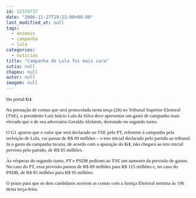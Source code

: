 ```yaml
---
id: 12374737
date: "2006-11-27T19:23:00+00:00"
last_modified_at: null
tags:
  - animais
  - campanha
  - lula
categories:
  - noticias
title: "Campanha de Lula foi mais cara"
sutia: null
chapeu: null
autor: null
imagem: null
---
```

<p><FONT size=2></p>
<p><P><FONT face=Verdana>Do portal <B>G1</P></B></FONT></p>
<p><P><FONT face=Verdana>Na prestação de contas que será protocolada nesta terça (28) no Tribunal Superior Eleitoral (TSE), o presidente Luiz Inácio Lula da Silva deve apresentar um gasto de campanha mais elevado que o de seu adversário Geraldo Alckmin, derrotado no segundo turno. </FONT></P></p>
<p><P><FONT face=Verdana>O G1 apurou que o valor que será declarado ao TSE pelo PT, referente à campanha pela reeleição de Lula, vai passar de R$ 89 milhões – o teto inicial declarado pelo partido ao tribunal. Já o gasto da campanha tucana, de acordo com a apuração do <B>G1</B>, não chegará ao teto inicial previsto pelo partido, de R$ 85 milhões. </FONT></P></p>
<p><P><FONT face=Verdana>Às vésperas do segundo turno, PT e PSDB pediram ao TSE um aumento da previsão de gastos. No caso do PT, essa previsão passou de R$ 89 milhões para R$ 115 milhões e, no caso do PSDB, de R$ 85 milhões para R$ 95 milhões.</FONT></P></p>
<p><P><FONT face=Verdana>O prazo para que os dois candidatos acertem as contas com a Justiça Eleitoral termina às 19h desta terça-feira.</FONT> </P></FONT> </p>
